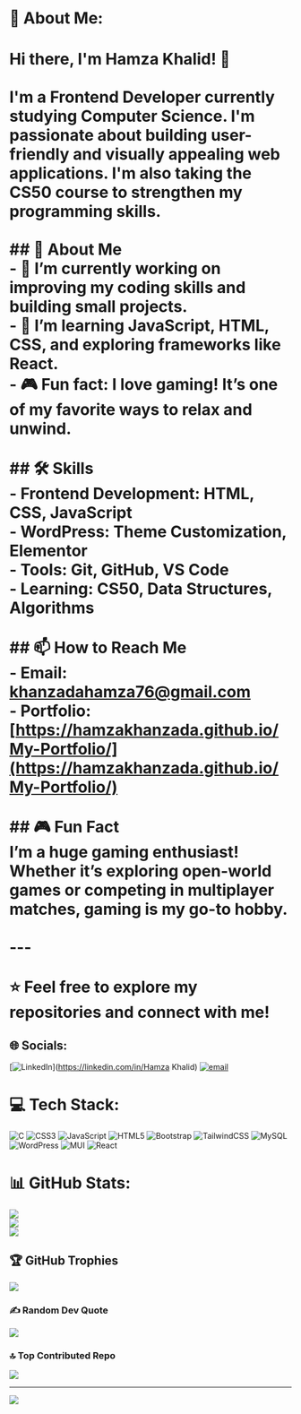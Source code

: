 # 💫 About Me:
# Hi there, I'm Hamza Khalid! 👋<br><br>I'm a **Frontend Developer** currently studying **Computer Science**. I'm passionate about building user-friendly and visually appealing web applications. I'm also taking the **CS50** course to strengthen my programming skills.<br><br>## 🚀 About Me<br>- 🔭 I’m currently working on improving my coding skills and building small projects.<br>- 🌱 I’m learning **JavaScript**, **HTML**, **CSS**, and exploring frameworks like **React**.<br>- 🎮 Fun fact: I love gaming! It’s one of my favorite ways to relax and unwind.<br><br>## 🛠️ Skills<br>- **Frontend Development**: HTML, CSS, JavaScript<br>- **WordPress**: Theme Customization, Elementor<br>- **Tools**: Git, GitHub, VS Code<br>- **Learning**: CS50, Data Structures, Algorithms<br><br>## 📫 How to Reach Me<br>- **Email**: [khanzadahamza76@gmail.com](mailto:khanzadahamza76@gmail.com)<br>- **Portfolio**: [https://hamzakhanzada.github.io/My-Portfolio/](https://hamzakhanzada.github.io/My-Portfolio/)<br><br>## 🎮 Fun Fact<br>I’m a huge gaming enthusiast! Whether it’s exploring open-world games or competing in multiplayer matches, gaming is my go-to hobby.<br><br>---<br><br>⭐️ Feel free to explore my repositories and connect with me!


## 🌐 Socials:
[![LinkedIn](https://img.shields.io/badge/LinkedIn-%230077B5.svg?logo=linkedin&logoColor=white)](https://linkedin.com/in/Hamza Khalid) [![email](https://img.shields.io/badge/Email-D14836?logo=gmail&logoColor=white)](mailto:khanzadahamza76@gmail.com) 

# 💻 Tech Stack:
![C](https://img.shields.io/badge/c-%2300599C.svg?style=for-the-badge&logo=c&logoColor=white) ![CSS3](https://img.shields.io/badge/css3-%231572B6.svg?style=for-the-badge&logo=css3&logoColor=white) ![JavaScript](https://img.shields.io/badge/javascript-%23323330.svg?style=for-the-badge&logo=javascript&logoColor=%23F7DF1E) ![HTML5](https://img.shields.io/badge/html5-%23E34F26.svg?style=for-the-badge&logo=html5&logoColor=white) ![Bootstrap](https://img.shields.io/badge/bootstrap-%238511FA.svg?style=for-the-badge&logo=bootstrap&logoColor=white) ![TailwindCSS](https://img.shields.io/badge/tailwindcss-%2338B2AC.svg?style=for-the-badge&logo=tailwind-css&logoColor=white) ![MySQL](https://img.shields.io/badge/mysql-4479A1.svg?style=for-the-badge&logo=mysql&logoColor=white) ![WordPress](https://img.shields.io/badge/WordPress-%23117AC9.svg?style=for-the-badge&logo=WordPress&logoColor=white) ![MUI](https://img.shields.io/badge/MUI-%230081CB.svg?style=for-the-badge&logo=mui&logoColor=white) ![React](https://img.shields.io/badge/react-%2320232a.svg?style=for-the-badge&logo=react&logoColor=%2361DAFB)
# 📊 GitHub Stats:
![](https://github-readme-stats.vercel.app/api?username=Hamzakhanzada&theme=algolia&hide_border=false&include_all_commits=false&count_private=false)<br/>
![](https://github-readme-streak-stats.herokuapp.com/?user=Hamzakhanzada&theme=algolia&hide_border=false)<br/>
![](https://github-readme-stats.vercel.app/api/top-langs/?username=Hamzakhanzada&theme=algolia&hide_border=false&include_all_commits=false&count_private=false&layout=compact)

## 🏆 GitHub Trophies
![](https://github-profile-trophy.vercel.app/?username=Hamzakhanzada&theme=radical&no-frame=false&no-bg=true&margin-w=4)

### ✍️ Random Dev Quote
![](https://quotes-github-readme.vercel.app/api?type=horizontal&theme=radical)

### 🔝 Top Contributed Repo
![](https://github-contributor-stats.vercel.app/api?username=Hamzakhanzada&limit=5&theme=dark&combine_all_yearly_contributions=true)

---
[![](https://visitcount.itsvg.in/api?id=Hamzakhanzada&icon=0&color=0)](https://visitcount.itsvg.in)

<!-- Proudly created with GPRM ( https://gprm.itsvg.in ) -->
